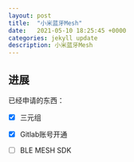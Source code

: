 ```yaml
---
layout: post
title:  "小米蓝牙Mesh"
date:   2021-05-10 18:25:45 +0000
categories: jekyll update
description: 小米蓝牙Mesh
---
```


## 进展

已经申请的东西：


- [x] 三元组

- [x] Gitlab账号开通

- [ ] BLE MESH SDK
